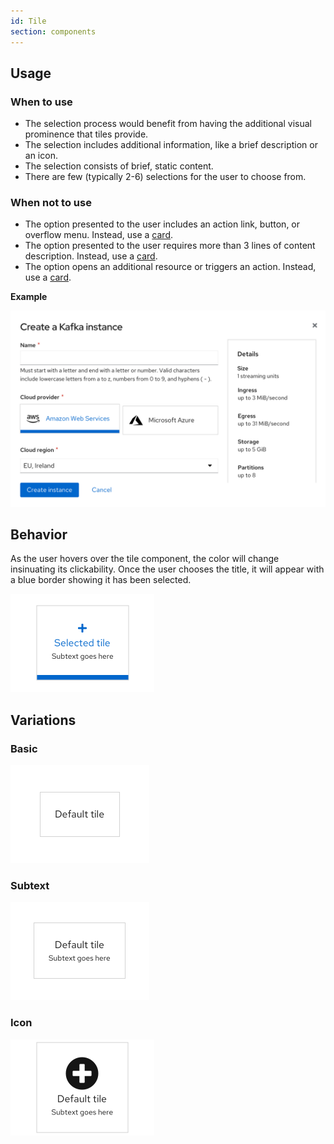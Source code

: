 ```yaml
---
id: Tile
section: components
---
```


## Usage

### When to use
* The selection process would benefit from having the additional visual prominence that tiles provide.
* The selection includes additional information, like a brief description or an icon. 
* The selection consists of brief, static content. 
* There are few (typically 2-6) selections for the user to choose from.

### When not to use
* The option presented to the user includes an action link, button, or overflow menu. Instead, use a [card](https://v4-archive.patternfly.org/v4/components/card/design-guidelines).
* The option presented to the user requires more than 3 lines of content description. Instead, use a [card](https://v4-archive.patternfly.org/v4/components/card/design-guidelines).
*  The option opens an additional resource or triggers an action. Instead, use a [card](https://v4-archive.patternfly.org/v4/components/card/design-guidelines).

**Example**

 <img src="./img/tileexample.png" alt="behavior example" width="783" />


## Behavior

As the user hovers over the tile component, the color will change insinuating its clickability. Once the user chooses the title, it will appear with a blue border showing it has been selected. 

  <img src="./img/behavior.png" alt="behavior example" width="230" />

## Variations 

### Basic

<img src="./img/default.png" alt= "default example" width="222" />

### Subtext

<img src="./img/subtext.png" alt= "subtext example" width="222" />

### Icon

<img src="./img/icon.png" alt= "icon example" width="230" />




